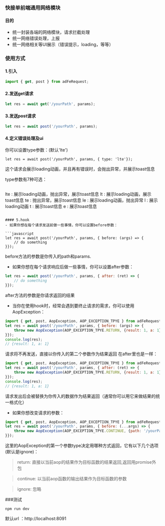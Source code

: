 ### 快接单前端通用网络模块

#### 目的
- 统一封装各端的网络模块，请求拦截处理
- 统一网络错误处理，上报
- 统一网络相关等UI展示（错误提示，loading，等等）

### 使用方式

#### 1.引入
```javascript
import { get, post } from adFeRequest;
```

#### 2.发送get请求
```javascript
let res = await get('/yourPath', params);
```

#### 3.发送post请求
```javascript
let res = await post('/yourPath', params);
```

#### 4.定义错误处理及ui
你可以设置type参数：(默认'lte')

```
let res = await post('/yourPath', params, { type: 'lte'});
```
这个请求会展示loading动画，并且再有错误时，会抛出异常，并展示toast信息

type参数有7种可选：

>```
lte : 展示loading动画，抛出异常，展示toast信息
lt  : 展示loading动画，展示toast信息
te  : 抛出异常，展示toast信息
le  : 展示loading动画，抛出异常
l   : 展示loading动画
t   : 展示toast信息
e   : 展示toast信息
```

#### 5.hook
- 如果你想在每个请求发送前做一些事情，你可以设置before参数：

```javascript
let res = await post('/yourPath', params, { before: (args) => {
	// do something
}});
```
before方法的参数是你传入的path和params.

- 如果你想在每个请求响应后做一些事情，你可以设置after参数：

```javascript
let res = await post('/yourPath', params, { after: (ret) => {
	// do something
}});
```
after方法的参数是你请求返回的结果

- 当你在使用hook时，经常会遇到要终止请求的需求，你可以使用AopException：

```javascript
import { get, post, AopException, AOP_EXCEPTION_TPYE } from adFeRequest;
let res = await post('/yourPath', params, { before: (args) => {
	throw new AopException(AOP_EXCEPTION_TPYE.RETURN, {result: 1, a: 1});
}});
console.log(res);
// {result: 1, a: 1}
```
请求将不再发送，直接以你传入的第二个参数作为结果返回
在after里也是一样：

```javascript
import { get, post, AopException, AOP_EXCEPTION_TPYE } from adFeRequest;
let res = await post('/yourPath', params, { after: (ret) => {
	throw new AopException(AOP_EXCEPTION_TPYE.RETURN, {result: 1, a: 1});
}});
console.log(res);
// {result: 1, a: 1}
```
请求发出后会被替换为你传入的数据作为结果返回（通常你可以用它来做结果的统一格式化）

- 如果你想改变请求的参数：

```javascript
import { get, post, AopException, AOP_EXCEPTION_TPYE } from adFeRequest;
let res = await post('/yourPath', params, { before: (...args) => {
	throw new AopException(AOP_EXCEPTION_TPYE.CONTINUE, {path: '/yourPath', params: {}});
}});
```
这里的AopException的第一个参数type决定用哪种方式返回，它有以下几个选项(默认是ignore)：

>return: 直接以当前aop的结果作为目标函数的结果返回,返回用promise外包

>continue: 以当前aop函数的输出结果作为目标函数的参数

>ignore: 忽略



###测试

```
npm run dev
```
默认url ：http://localhost:8091
